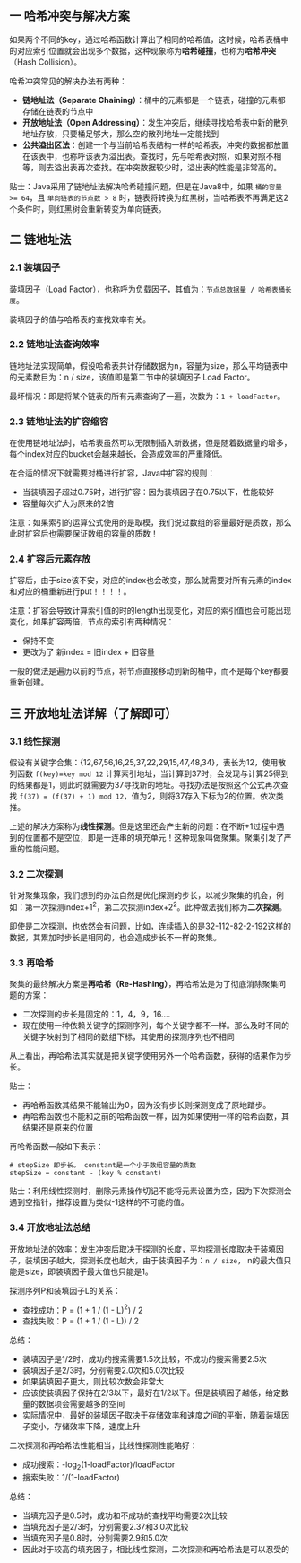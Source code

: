 ## 一 哈希冲突与解决方案

如果两个不同的key，通过哈希函数计算出了相同的哈希值，这时候，哈希表桶中的对应索引位置就会出现多个数据，这种现象称为**哈希碰撞**，也称为**哈希冲突**（Hash Collision）。  

哈希冲突常见的解决办法有两种：
- **链地址法（Separate Chaining）**：桶中的元素都是一个链表，碰撞的元素都存储在链表的节点中
- **开放地址法（Open Addressing）**：发生冲突后，继续寻找哈希表中新的散列地址存放，只要桶足够大，那么空的散列地址一定能找到
- **公共溢出区法**：创建一个与当前哈希表结构一样的哈希表，冲突的数据都放置在该表中，也称呼该表为溢出表。查找时，先与哈希表对照，如果对照不相等，则去溢出表再次查找。在冲突数据较少时，溢出表的性能是非常高的。

贴士：Java采用了链地址法解决哈希碰撞问题，但是在Java8中，如果 `桶的容量 >= 64`，且 `单向链表的节点数 > 8` 时，链表将转换为红黑树，当哈希表不再满足这2个条件时，则红黑树会重新转变为单向链表。  

## 二 链地址法

### 2.1 装填因子

装填因子（Load Factor），也称呼为负载因子，其值为：`节点总数据量 / 哈希表桶长度`。  

装填因子的值与哈希表的查找效率有关。

### 2.2 链地址法查询效率

链地址法实现简单，假设哈希表共计存储数据为n，容量为size，那么平均链表中的元素数目为：n / size，该值即是第二节中的装填因子 Load Factor。  

最坏情况：即是将某个链表的所有元素查询了一遍，次数为：`1 + loadFactor`。  

### 2.3 链地址法的扩容缩容

在使用链地址法时，哈希表虽然可以无限制插入新数据，但是随着数据量的增多，每个index对应的bucket会越来越长，会造成效率的严重降低。  

在合适的情况下就需要对桶进行扩容，Java中扩容的规则：
- 当装填因子超过0.75时，进行扩容：因为装填因子在0.75以下，性能较好
- 容量每次扩大为原来的2倍

注意：如果索引的运算公式使用的是取模，我们说过数组的容量最好是质数，那么此时扩容后也需要保证数组的容量的质数！

### 2.4 扩容后元素存放

扩容后，由于size该不安，对应的index也会改变，那么就需要对所有元素的index和对应的桶重新进行put！！！！。  

注意：扩容会导致计算索引值的时的length出现变化，对应的索引值也会可能出现变化，如果扩容两倍，节点的索引有两种情况：
- 保持不变
- 更改为了 新index = 旧index + 旧容量

一般的做法是遍历以前的节点，将节点直接移动到新的桶中，而不是每个key都要重新创建。  

## 三 开放地址法详解（了解即可）

### 3.1 线性探测

假设有关键字合集：{12,67,56,16,25,37,22,29,15,47,48,34}，表长为12，使用散列函数 `f(key)=key mod 12` 计算索引地址，当计算到37时，会发现与计算25得到的结果都是1，则此时就需要为37寻找新的地址。寻找办法是按照这个公式再次查找 `f(37) = (f(37) + 1) mod 12`，值为2，则将37存入下标为2的位置。依次类推。  

上述的解决方案称为**线性探测**。但是这里还会产生新的问题：在不断+1过程中遇到的位置都不是空位，即是一连串的填充单元！这种现象叫做聚集。聚集引发了严重的性能问题。  

### 3.2 二次探测

针对聚集现象，我们想到的办法自然是优化探测的步长，以减少聚集的机会，例如：第一次探测index+$1^2$，第二次探测index+$2^2$。此种做法我们称为**二次探测**。  

即使是二次探测，也依然会有问题，比如，连续插入的是32-112-82-2-192这样的数据，其累加时步长是相同的，也会造成步长不一样的聚集。  

### 3.3 再哈希

聚集的最终解决方案是**再哈希（Re-Hashing）**，再哈希法是为了彻底消除聚集问题的方案：
- 二次探测的步长是固定的：1，4，9，16....
- 现在使用一种依赖关键字的探测序列，每个关键字都不一样。那么及时不同的关键字映射到了相同的数组下标，其使用的探测序列也不相同

从上看出，再哈希法其实就是把关键字使用另外一个哈希函数，获得的结果作为步长。 

贴士：
- 再哈希函数其结果不能输出为0，因为没有步长则探测变成了原地踏步。
- 再哈希函数也不能和之前的哈希函数一样，因为如果使用一样的哈希函数，其结果还是原来的位置

再哈希函数一般如下表示：
```
# stepSize 即步长。 constant是一个小于数组容量的质数
stepSize = constant - (key % constant)      
```

贴士：利用线性探测时，删除元素操作切记不能将元素设置为空，因为下次探测会遇到空指针，推荐设置为类似-1这样的不可能的值。  

### 3.4 开放地址法总结

开放地址法的效率：发生冲突后取决于探测的长度，平均探测长度取决于装填因子，装填因子越大，探测长度也越大，由于装填因子为：`n / size`， n的最大值只能是size，即装填因子最大值也只能是1。  

探测序列P和装填因子L的关系：
- 查找成功：P = (1 + 1 / (1 - L)$^2$) / 2
- 查找失败：P = (1 + 1 / (1 - L)) / 2

总结：
- 装填因子是1/2时，成功的搜索需要1.5次比较，不成功的搜索需要2.5次
- 装填因子是2/3时，分别需要2.0次和5.0次比较
- 如果装填因子更大，则比较次数会非常大
- 应该使装填因子保持在2/3以下，最好在1/2以下。但是装填因子越低，给定数量的数据项会需要越多的空间
- 实际情况中，最好的装填因子取决于存储效率和速度之间的平衡，随着装填因子变小，存储效率下降，速度上升

二次探测和再哈希法性能相当，比线性探测性能略好：
- 成功搜索：-log<sub>2</sub>(1-loadFactor)/loadFactor
- 搜索失败：1/(1-loadFactor)

总结：
- 当填充因子是0.5时，成功和不成功的查找平均需要2次比较
- 当填充因子是2/3时，分别需要2.37和3.0次比较
- 当填充因子是0.8时，分别需要2.9和5.0次
- 因此对于较高的填充因子，相比线性探测，二次探测和再哈希法是可以忍受的